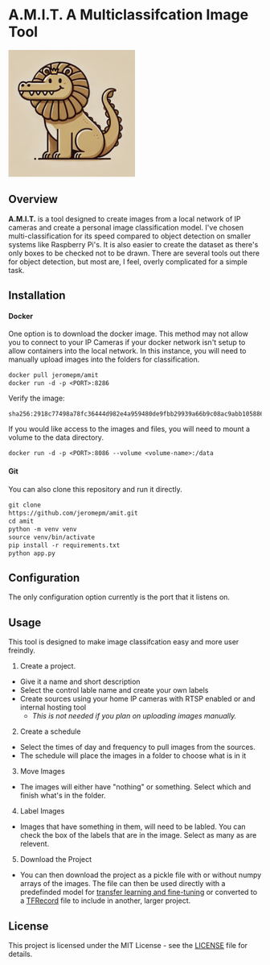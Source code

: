 # A.M.I.T. A Multiclassifcation Image Tool
<img src="https://raw.githubusercontent.com/jeromepm/AMIT/refs/heads/main/static/AMIT.jpg" width=50% height=50%>

## Overview
**A.M.I.T.** is a tool designed to create images from a local network of IP cameras and create a personal image classification model. I've chosen multi-classification for its speed compared to object detection on smaller systems like Raspberry Pi's. It is also easier to create the dataset as there's only boxes to be checked not to be drawn. There are several tools out there for object detection, but most are, I feel, overly complicated for a simple task.

## Installation
#### Docker
One option is to download the docker image. This method may not allow you to connect to your IP Cameras if your docker network isn't setup to allow containers into the local network. In this instance, you will need to manually upload images into the folders for classification. 
```
docker pull jeromepm/amit
docker run -d -p <PORT>:8286
```
Verify the image:
```
sha256:2918c77498a78fc36444d982e4a959480de9fbb29939a66b9c08ac9abb105886
```

If you would like access to the images and files, you will need to mount a volume to the data directory.

```
docker run -d -p <PORT>:8086 --volume <volume-name>:/data
```

#### Git
You can also clone this repository and run it directly. 

```
git clone
https://github.com/jeromepm/amit.git
cd amit
python -m venv venv
source venv/bin/activate
pip install -r requirements.txt
python app.py
```

## Configuration
The only configuration option currently is the port that it listens on. 


## Usage
This tool is designed to make image classifcation easy and more user freindly. 

1. Create a project. 
  - Give it a name and short description 
  - Select the control lable name and create your own labels
  - Create sources using your home IP cameras with RTSP enabled or and internal hosting tool
    - *This is not needed if you plan on uploading images manually.*
2. Create a schedule
  - Select the times of day and frequency to pull images from the sources.
  - The schedule will place the images in a folder to choose what is in it
3. Move Images
  - The images will either have "nothing" or something. Select which and finish what's in the folder.
4. Label Images
  - Images that have something in them, will need to be labled. You can check the box of the labels that are in the image. Select as many as are relevent. 
5. Download the Project
  - You can then download the project as a pickle file with or without numpy arrays of the images. The file can then be used directly with a predefinded model for [transfer learning and fine-tuning](https://www.tensorflow.org/tutorials/images/transfer_learning) or converted to a [TFRecord](https://www.tensorflow.org/tutorials/load_data/tfrecord) file to include in another, larger project.

## License
This project is licensed under the MIT License - see the [LICENSE](LICENSE) file for details.